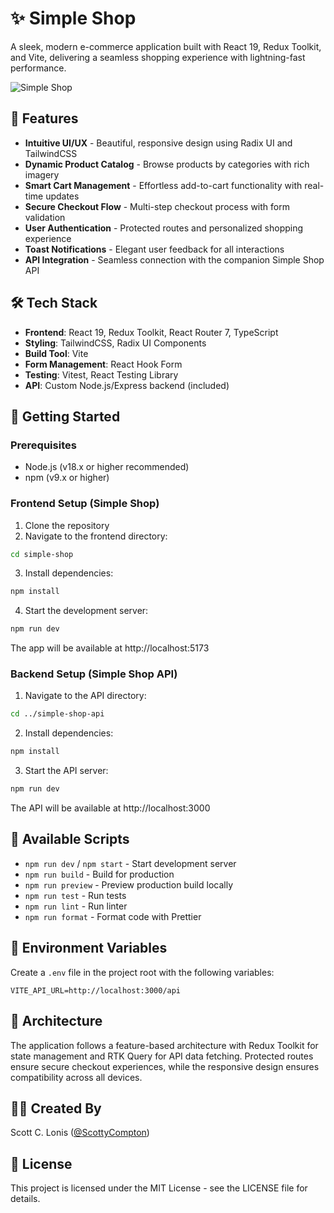 # ✨ Simple Shop

A sleek, modern e-commerce application built with React 19, Redux Toolkit, and Vite, delivering a seamless shopping experience with lightning-fast performance.

![Simple Shop](https://via.placeholder.com/1200x600?text=Simple+Shop)

## 🚀 Features

- **Intuitive UI/UX** - Beautiful, responsive design using Radix UI and TailwindCSS
- **Dynamic Product Catalog** - Browse products by categories with rich imagery
- **Smart Cart Management** - Effortless add-to-cart functionality with real-time updates
- **Secure Checkout Flow** - Multi-step checkout process with form validation
- **User Authentication** - Protected routes and personalized shopping experience
- **Toast Notifications** - Elegant user feedback for all interactions
- **API Integration** - Seamless connection with the companion Simple Shop API

## 🛠️ Tech Stack

- **Frontend**: React 19, Redux Toolkit, React Router 7, TypeScript
- **Styling**: TailwindCSS, Radix UI Components
- **Build Tool**: Vite
- **Form Management**: React Hook Form
- **Testing**: Vitest, React Testing Library
- **API**: Custom Node.js/Express backend (included)

## 🔧 Getting Started

### Prerequisites

- Node.js (v18.x or higher recommended)
- npm (v9.x or higher)

### Frontend Setup (Simple Shop)

1. Clone the repository
2. Navigate to the frontend directory:

```bash
cd simple-shop
```

3. Install dependencies:

```bash
npm install
```

4. Start the development server:

```bash
npm run dev
```

The app will be available at http://localhost:5173

### Backend Setup (Simple Shop API)

1. Navigate to the API directory:

```bash
cd ../simple-shop-api
```

2. Install dependencies:

```bash
npm install
```

3. Start the API server:

```bash
npm run dev
```

The API will be available at http://localhost:3000

## 📖 Available Scripts

- `npm run dev` / `npm start` - Start development server
- `npm run build` - Build for production
- `npm run preview` - Preview production build locally
- `npm run test` - Run tests
- `npm run lint` - Run linter
- `npm run format` - Format code with Prettier

## 🔐 Environment Variables

Create a `.env` file in the project root with the following variables:

```
VITE_API_URL=http://localhost:3000/api
```

## 🧠 Architecture

The application follows a feature-based architecture with Redux Toolkit for state management and RTK Query for API data fetching. Protected routes ensure secure checkout experiences, while the responsive design ensures compatibility across all devices.

## 👨‍💻 Created By

Scott C. Lonis ([@ScottyCompton](https://github.com/ScottyCompton))

## 📄 License

This project is licensed under the MIT License - see the LICENSE file for details.
